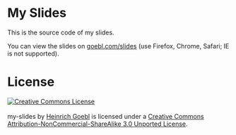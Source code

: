 # My Slides

This is the source code of my slides.

You can view the slides on [goebl.com/slides](http://goebl.com/slides/) (use Firefox, Chrome, Safari; IE is not supported).

# License

<a rel="license" href="http://creativecommons.org/licenses/by-nc-sa/3.0/"><img alt="Creative Commons License" style="border-width:0" src="http://i.creativecommons.org/l/by-nc-sa/3.0/88x31.png" /></a>
<br/><br/>
<span xmlns:dct="http://purl.org/dc/terms/" href="http://purl.org/dc/dcmitype/Text" property="dct:title" rel="dct:type">my-slides</span> by
<a xmlns:cc="http://creativecommons.org/ns#" href="http://goebl.com/slides/" property="cc:attributionName" rel="cc:attributionURL">Heinrich Goebl</a>
is licensed under a <a rel="license" href="http://creativecommons.org/licenses/by-nc-sa/3.0/">Creative Commons Attribution-NonCommercial-ShareAlike 3.0 Unported License</a>.
